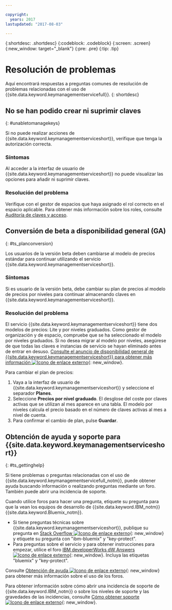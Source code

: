 ```yaml
---

copyright:
  years: 2017
lastupdated: "2017-08-03"

---
```


{:shortdesc: .shortdesc}
{:codeblock: .codeblock}
{:screen: .screen}
{:new_window: target="_blank"}
{:pre: .pre}
{:tip: .tip}

# Resolución de problemas

Aquí encontrará respuestas a preguntas comunes de resolución de problemas relacionadas con el uso de {{site.data.keyword.keymanagementservicefull}}.
{: shortdesc}

## No se han podido crear ni suprimir claves
{: #unabletomanagekeys}

Si no puede realizar acciones de {{site.data.keyword.keymanagementserviceshort}}, verifique que tenga
la autorización correcta.

### Síntomas

Al acceder a la interfaz de usuario de {{site.data.keyword.keymanagementserviceshort}} no puede visualizar las opciones para añadir ni suprimir claves.

### Resolución del problema

Verifique con el gestor de espacios que haya asignado el rol correcto en el espacio aplicable. Para obtener más información sobre los roles, consulte [Auditoría de claves y acceso](managing-keys.html#viewkeyassignments).

## Conversión de beta a disponibilidad general (GA)
{: #ts_planconversion}

Los usuarios de la versión beta deben cambiarse al modelo de precios estándar para continuar utilizando el servicio {{site.data.keyword.keymanagementserviceshort}}.

### Síntomas

Si es usuario de la versión beta, debe cambiar su plan de precios al modelo de precios por niveles para continuar almacenando claves en {{site.data.keyword.keymanagementserviceshort}}.

### Resolución del problema

El servicio {{site.data.keyword.keymanagementserviceshort}} tiene dos modelos de precios: Lite y por niveles graduados. Como gestor de organización y de espacio, compruebe que se ha seleccionado el modelo por niveles graduados. Si no desea migrar al modelo por niveles, asegúrese de que todas las claves e instancias de servicio se hayan eliminado antes de entrar en desuso. [Consulte el anuncio de disponibilidad general de {{site.data.keyword.keymanagementserviceshort}} para obtener más información ![Icono de enlace externo](../../icons/launch-glyph.svg "Icono de enlace externo")]( "https://www.ibm.com/blogs/bluemix/2016/12/dallas-key-protect-ga/"){: new_window}.

Para cambiar el plan de precios:

1. Vaya a la interfaz de usuario de {{site.data.keyword.keymanagementserviceshort}} y seleccione el separador **Planes**.
2. Seleccione **Precios por nivel graduado**.
    El desglose del coste por claves activas que se utilizan al mes aparece en una tabla. El modelo por niveles calcula el precio basado en el número de claves activas al mes a nivel de cuenta.
3. Para confirmar el cambio de plan, pulse **Guardar**.

## Obtención de ayuda y soporte para {{site.data.keyword.keymanagementserviceshort}}
{: #ts_gettinghelp}

Si tiene problemas o preguntas relacionadas con el uso de {{site.data.keyword.keymanagementservicefull_notm}}, puede obtener ayuda buscando información o realizando preguntas mediante un foro. También puede abrir una incidencia de soporte.

Cuando utilice foros para hacer una pregunta, etiquete su pregunta para que la vean los equipos de desarrollo de {{site.data.keyword.IBM_notm}} {{site.data.keyword.Bluemix_notm}}.

- Si tiene preguntas técnicas sobre {{site.data.keyword.keymanagementserviceshort}}, publique su pregunta en [Stack Overflow ![Icono de enlace externo](../../icons/launch-glyph.svg "Icono de enlace externo")](http://stackoverflow.com/search?q=key-protect+ibm-bluemix "Icono de enlace externo"){: new_window} y etiquete su pregunta con "ibm-bluemix" y "key-protect".
- Para preguntas sobre el servicio y para obtener instrucciones para empezar, utilice el foro [IBM developerWorks dW Answers ![Icono de enlace externo](../../icons/launch-glyph.svg "Icono de enlace externo")](https://developer.ibm.com/answers/topics/key-protect/?smartspace=bluemix "Icono de enlace externo"){: new_window}. Incluya las etiquetas "bluemix" y "key-protect".

Consulte [Obtención de ayuda ![Icono de enlace externo](../../icons/launch-glyph.svg "Icono de enlace externo")](https://console.bluemix.net/docs/support/index.html#getting-help "Icono de enlace externo"){: new_window} para obtener más información sobre el uso de los foros.

Para obtener información sobre cómo abrir una incidencia de soporte de {{site.data.keyword.IBM_notm}} o sobre los niveles de soporte y las gravedades de las incidencias, consulte [Cómo obtener soporte ![Icono de enlace externo](../../icons/launch-glyph.svg "Icono de enlace externo")](https://console.bluemix.net/docs/support/index.html#contacting-support "Icono de enlace externo"){: new_window}.
